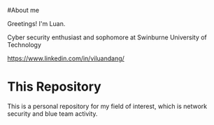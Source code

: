 #About me

Greetings! I'm Luan.

Cyber security enthusiast and sophomore at Swinburne University of Technology

https://www.linkedin.com/in/viluandang/

# This Repository

This is a personal repository for my field of interest, which is network security and blue team activity.

